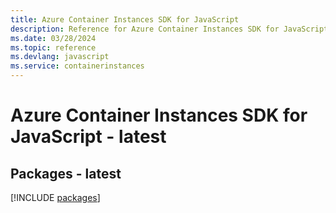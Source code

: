```yaml
---
title: Azure Container Instances SDK for JavaScript
description: Reference for Azure Container Instances SDK for JavaScript
ms.date: 03/28/2024
ms.topic: reference
ms.devlang: javascript
ms.service: containerinstances
---
```

# Azure Container Instances SDK for JavaScript - latest
## Packages - latest
[!INCLUDE [packages](container-instances-index.md)]
